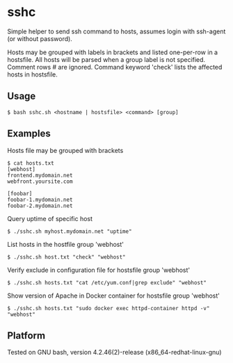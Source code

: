 # sshc
Simple helper to send ssh command to hosts, assumes login with ssh-agent (or without password).

Hosts may be grouped with labels in brackets and listed one-per-row in a hostsfile. All hosts will be parsed when a group label is not specified. Comment rows # are ignored.
Command keyword 'check' lists the affected hosts in hostsfile.

## Usage
```
$ bash sshc.sh <hostname | hostsfile> <command> [group]
```

## Examples
Hosts file may be grouped with brackets

```
$ cat hosts.txt
[webhost]
frontend.mydomain.net
webfront.yoursite.com

[foobar]
foobar-1.mydomain.net
foobar-2.mydomain.net
```
Query uptime of specific host

```
$ ./sshc.sh myhost.mydomain.net "uptime"
```
List hosts in the hostfile group 'webhost'

```
$ ./sshc.sh host.txt "check" "webhost"
```
Verify exclude in configuration file for hostsfile group 'webhost'

```
$ ./sshc.sh hosts.txt "cat /etc/yum.conf|grep exclude" "webhost"
```

Show version of Apache in Docker container for hostsfile group 'webhost'

```
$ ./sshc.sh hosts.txt "sudo docker exec httpd-container httpd -v" "webhost"
```

## Platform
Tested on GNU bash, version 4.2.46(2)-release (x86_64-redhat-linux-gnu)

